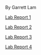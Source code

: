 By Garrett Lam

[Lab Report 1](https://garrett-lam.github.io/cse15l-lab-reports/lab-report-1-week-2.html)

[Lab Report 2](https://garrett-lam.github.io/cse15l-lab-reports/lab-report-2-week-4.html)

[Lab Report 3](https://garrett-lam.github.io/cse15l-lab-reports/lab-report-3-week-6.html)

[Lab Report 4](https://garrett-lam.github.io/cse15l-lab-reports/lab-report-4-week-8.html)
